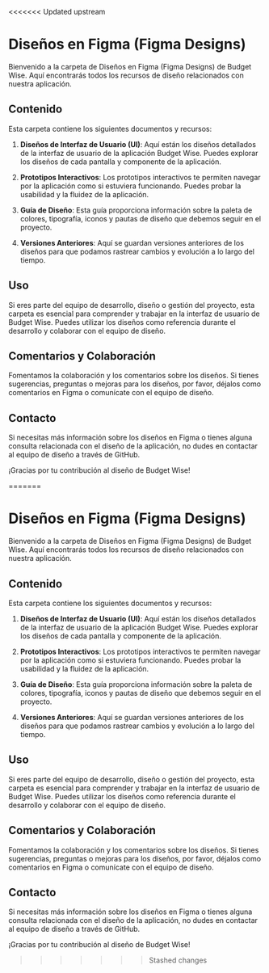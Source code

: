<<<<<<< Updated upstream
# Diseños en Figma (Figma Designs)

Bienvenido a la carpeta de Diseños en Figma (Figma Designs) de Budget Wise. Aquí encontrarás todos los recursos de diseño relacionados con nuestra aplicación.

## Contenido

Esta carpeta contiene los siguientes documentos y recursos:

1. **Diseños de Interfaz de Usuario (UI)**: Aquí están los diseños detallados de la interfaz de usuario de la aplicación Budget Wise. Puedes explorar los diseños de cada pantalla y componente de la aplicación.

2. **Prototipos Interactivos**: Los prototipos interactivos te permiten navegar por la aplicación como si estuviera funcionando. Puedes probar la usabilidad y la fluidez de la aplicación.

3. **Guía de Diseño**: Esta guía proporciona información sobre la paleta de colores, tipografía, iconos y pautas de diseño que debemos seguir en el proyecto.

4. **Versiones Anteriores**: Aquí se guardan versiones anteriores de los diseños para que podamos rastrear cambios y evolución a lo largo del tiempo.

## Uso

Si eres parte del equipo de desarrollo, diseño o gestión del proyecto, esta carpeta es esencial para comprender y trabajar en la interfaz de usuario de Budget Wise. Puedes utilizar los diseños como referencia durante el desarrollo y colaborar con el equipo de diseño.

## Comentarios y Colaboración

Fomentamos la colaboración y los comentarios sobre los diseños. Si tienes sugerencias, preguntas o mejoras para los diseños, por favor, déjalos como comentarios en Figma o comunícate con el equipo de diseño.

## Contacto

Si necesitas más información sobre los diseños en Figma o tienes alguna consulta relacionada con el diseño de la aplicación, no dudes en contactar al equipo de diseño a través de GitHub.

¡Gracias por tu contribución al diseño de Budget Wise!

=======
# Diseños en Figma (Figma Designs)

Bienvenido a la carpeta de Diseños en Figma (Figma Designs) de Budget Wise. Aquí encontrarás todos los recursos de diseño relacionados con nuestra aplicación.

## Contenido

Esta carpeta contiene los siguientes documentos y recursos:

1. **Diseños de Interfaz de Usuario (UI)**: Aquí están los diseños detallados de la interfaz de usuario de la aplicación Budget Wise. Puedes explorar los diseños de cada pantalla y componente de la aplicación.

2. **Prototipos Interactivos**: Los prototipos interactivos te permiten navegar por la aplicación como si estuviera funcionando. Puedes probar la usabilidad y la fluidez de la aplicación.

3. **Guía de Diseño**: Esta guía proporciona información sobre la paleta de colores, tipografía, iconos y pautas de diseño que debemos seguir en el proyecto.

4. **Versiones Anteriores**: Aquí se guardan versiones anteriores de los diseños para que podamos rastrear cambios y evolución a lo largo del tiempo.

## Uso

Si eres parte del equipo de desarrollo, diseño o gestión del proyecto, esta carpeta es esencial para comprender y trabajar en la interfaz de usuario de Budget Wise. Puedes utilizar los diseños como referencia durante el desarrollo y colaborar con el equipo de diseño.

## Comentarios y Colaboración

Fomentamos la colaboración y los comentarios sobre los diseños. Si tienes sugerencias, preguntas o mejoras para los diseños, por favor, déjalos como comentarios en Figma o comunícate con el equipo de diseño.

## Contacto

Si necesitas más información sobre los diseños en Figma o tienes alguna consulta relacionada con el diseño de la aplicación, no dudes en contactar al equipo de diseño a través de GitHub.

¡Gracias por tu contribución al diseño de Budget Wise!

>>>>>>> Stashed changes
